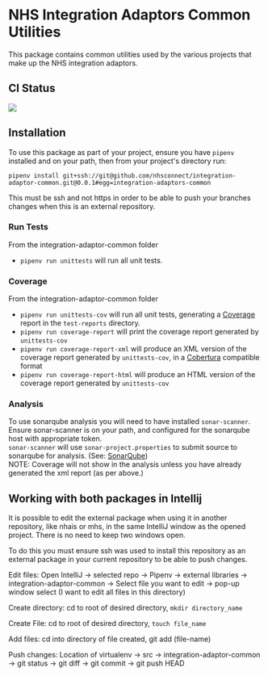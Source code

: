 # NHS Integration Adaptors Common Utilities

This package contains common utilities used by the various projects that make up the NHS integration adaptors.

## CI Status
![](https://github.com/nhsconnect/integration-adaptor-common/workflows/Python%20package/badge.svg)

## Installation
To use this package as part of your project, ensure you have `pipenv` installed and on your path, then from your
project's directory run:
```
pipenv install git+ssh://git@github.com/nhsconnect/integration-adaptor-common.git@0.0.1#egg=integration-adaptors-common
```
This must be ssh and not https in order to be able to push your branches changes when this is an external repository. 

### Run Tests
From the integration-adaptor-common folder
- `pipenv run unittests` will run all unit tests.

### Coverage
From the integration-adaptor-common folder
- `pipenv run unittests-cov` will run all unit tests, generating a [Coverage](https://coverage.readthedocs.io/) report
in the `test-reports` directory.
- `pipenv run coverage-report` will print the coverage report generated by `unittests-cov`
- `pipenv run coverage-report-xml` will produce an XML version of the coverage report generated by `unittests-cov`, in a
[Cobertura](http://cobertura.github.io/cobertura/) compatible format
- `pipenv run coverage-report-html` will produce an HTML version of the coverage report generated by `unittests-cov`

### Analysis
To use sonarqube analysis you will need to have installed `sonar-scanner`. \
Ensure sonar-scanner is on your path, and configured for the sonarqube host with appropriate token. \
`sonar-scanner` will use `sonar-project.properties` to submit source to sonarqube for analysis.
 (See: [SonarQube](https://gpitbjss.atlassian.net/wiki/x/XQFfXQ))\
NOTE: Coverage will not show in the analysis unless you have already generated the xml report (as per above.)

## Working with both packages in Intellij

It is possible to edit the external package when using it in another repository, like nhais or mhs, in the same IntelliJ window as the opened project. There is no need to keep two windows open.

To do this you must ensure ssh was used to install this repository as an external package in your current repository to be able to push changes. 

Edit files: Open IntelliJ → selected repo → Pipenv → external libraries → integration-adaptor-common → Select file you want to edit → pop-up window select (I want to edit all files in this directory)

Create directory: cd to root of desired directory, `mkdir directory_name`

Create File: cd to root of desired directory, `touch file_name`

Add files: cd into directory of file created, git add (file-name)
 
Push changes: Location of virtualenv → src → integration-adaptor-common → git status → git diff → git commit → git push HEAD
